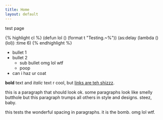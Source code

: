 ```yaml
---
title: Home
layout: default
---
```


test page

{% highlight cl %}
(defun lol ()
  (format t "Testing.~%"))
(as:delay (lambda () (lol)) :time 6)
{% endhighlight %}

- bullet 1
- bullet 2
  - sub bullet omg lol wtf
  - poop
- can i haz ur coat

__bold__ text and *italic* text r cool, but
[links are teh shizzz](http://asdf.com).

this is a paragraph that should look ok. some paragraphs look like
smelly butthole but this paragraph trumps all others in style and
designs. steez, baby.

this tests the wonderful spacing in paragraphs. it is the bomb.
omg lol wtf.
